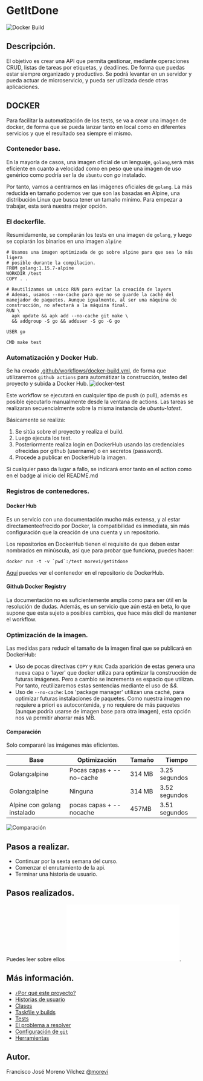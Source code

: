 # GetItDone
![Docker Build](https://github.com/morevi/GetItDone/workflows/Docker%20Build/badge.svg?branch=master)

## Descripción.
El objetivo es crear una API que permita gestionar, mediante operaciones CRUD, listas de tareas por etiquetas, y deadlines. De forma que puedas estar siempre organizado y productivo. Se podrá levantar en un servidor y pueda actuar de microservicio, y pueda ser utilizada desde otras aplicaciones.

## DOCKER
Para facilitar la automatización de los tests, se va a crear una imagen de docker, de forma que se pueda lanzar tanto en local como en diferentes servicios y que el resultado sea siempre el mismo.

### Contenedor base.
En la mayoría de casos, una imagen oficial de un lenguaje, `golang`,será más eficiente en cuanto a velocidad como en peso que una imagen de uso genérico como podría ser la de `ubuntu` con *go* instalado. 

Por tanto, vamos a centrarnos en las imágenes oficiales de `golang`. La más reducida en tamaño podemos ver que son las basadas en Alpine, una distribución Linux que busca tener un tamaño mínimo. Para empezar a trabajar, esta será nuestra mejor opción.

### El dockerfile.
Resumidamente, se compilarán los tests en una imagen de `golang`, y luego se copiarán los binarios en una imagen `alpine`
```
# Usamos una imagen optimizada de go sobre alpine para que sea lo más ligera
# posible durante la compilacion.
FROM golang:1.15.7-alpine
WORKDIR /test
COPY . .

# Reutilizamos un unico RUN para evitar la creación de layers
# Ademas, usamos --no-cache para que no se guarde la caché del manejador de paquetes. Aunque igualmente, al ser una máquina de construcción, no afectará a la máquina final.
RUN \
  apk update && apk add --no-cache git make \
  && addgroup -S go && adduser -S go -G go

USER go

CMD make test

```
### Automatización y Docker Hub.
Se ha creado [.github/workflows/docker-build.yml](.github/workflows/docker-build.yml), de forma que utilizaremos `github actions` para automátizar la construcción, testeo del proyecto y subida a Docker Hub.
![docker-test](docs/images/docker/workflows.png)

Este workflow se ejecutará en cualquier tipo de push (o pull), además es posible ejecutarlo manualmente desde la ventana de actions.
Las tareas se realizaran secuencialmente sobre la misma instancia de *ubuntu-latest*.


Básicamente se realiza:
1. Se sitúa sobre el proyecto y realiza el build.
2. Luego ejecuta los test.
3. Posteriormente realiza login en DockerHub usando las credenciales ofrecidas por github (username) o en secretos (password).
4. Procede a publicar en DockerHub la imagen.

Si cualquier paso da lugar a fallo, se indicará error tanto en el action como en el badge al inicio del README.md

### Registros de contenedores.
#### Docker Hub
Es un servicio con una documentación mucho más extensa, y al estar directamenteofrecido por Docker, la compatibilidad es inmediata, sin más configuración que la creación de una cuenta y un repositorio.

Los repositorios en DockerHub tienen el requisito de que deben estar nombrados en minúscula, así que para probar que funciona, puedes hacer:
```
docker run -t -v `pwd`:/test morevi/getitdone
```

[Aquí](https://hub.docker.com/repository/docker/morevi/getitdone) puedes ver el contenedor en el repositorio de DockerHub.

#### Github Docker Registry
La documentación no es suficientemente amplia como para ser útil en la resolución de dudas. Además, es un servicio que aún está en beta, lo que supone que esta sujeto a posibles cambios, que hace más dícil de mantener el workflow.

### Optimización de la imagen.
Las medidas para reducir el tamaño de la imagen final que se publicará en DockerHub:
- Uso de pocas directivas `COPY` y `RUN`:
Cada aparición de estas genera una nueva capa o 'layer' que docker utiliza para optimizar la construcción de futuras imágenes. Pero a cambio se incrementa es espacio que utilizan. Por tanto, reutilizaremos estas sentencias mediante el uso de *&&*.
- Uso de `--no-cache`:
Los 'package manager' utilizan una caché, para optimizar futuras instalaciones de paquetes. Como nuestra imagen no requiere a priori es autocontenida, y no requiere de más paquetes (aunque podría usarse de imagen base para otra imagen), esta opción nos va permitir ahorrar más MB.

#### Comparación
Solo compararé las imágenes más eficientes.

| Base          | Optimización | Tamaño | Tiempo |
| ------------- | ------------- | ------------ | ------------ |
| Golang:alpine  | Pocas capas + --no-cache | 314 MB | 3.25 segundos |
| Golang:alpine  | Ninguna | 314 MB | 3.52 segundos |
| Alpine con golang instalado | pocas capas + --nocache | 457MB | 3.51 segundos |

![Comparación](docs/images/docker/full-comparison.png)

## Pasos a realizar.
 - Continuar por la sexta semana del curso.
 - Comenzar el enrutamiento de la api.
 - Terminar una historia de usuario.

## Pasos realizados.
Puedes leer sobre ellos ![aqui](docs/pasos.md).

## Más información.
 - [¿Por qué este proyecto?](docs/why.md)
 - [Historias de usuario](docs/hu.md)
 - [Clases](docs/classes.md)
 - [Taskfile y builds](docs/builds.md)
 - [Tests](docs/tests.md)
 - [El problema a resolver](docs/problemDescription.md)
 - [Configuración de `git`](docs/git.md)
 - [Herramientas](docs/tools.md)

## Autor.
Francisco José Moreno Vílchez [@morevi](https://github.com/morevi)

